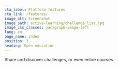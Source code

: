 ```yaml
---
cta_label: Platform features
cta_link: /features/
image_alt: Screenshot
image_path: active-learning/challenge_list.jpg
image_css_classes: paragraph-image-left
lang: en
page_name: index
position: 3
heading: Open education
---
```


Share and discover challenges, or even entire courses
